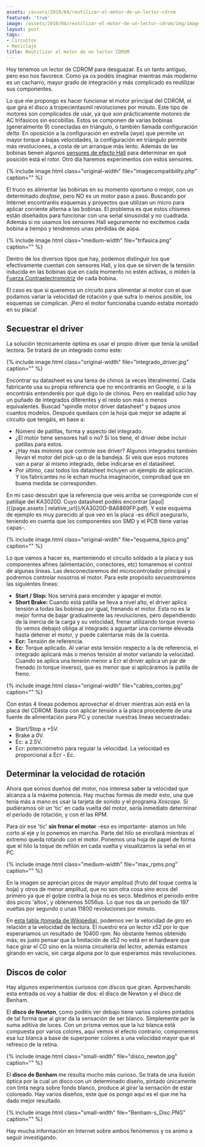 ```yaml
---
assets: /assets/2010/04/reutilizar-el-motor-de-un-lector-cdrom
featured: 'true'
image: /assets/2010/04/reutilizar-el-motor-de-un-lector-cdrom/img/imagecompatibility.php
layout: post
tags:
- Circuitos
- Reciclaje
title: Reutilizar el motor de un lector CDROM
---
```


Hoy tenemos un lector de CDROM para desguazar. Es un tanto antiguo, pero eso nos favorece. Como ya os podéis imaginar mientras más moderno es un cacharro, mayor grado de integración y más complicado es reutilizar sus componentes.

Lo que me propongo es hacer funcionar el motor principal del CDROM, el que gira el disco a tropecientasmil revoluciones por minuto. Este tipo de motores son complicados de usar, ya que son prácticamente motores de AC trifásicos sin escobillas. Estos se componen de varias bobinas (generalmente 9) conectadas en triángulo, o también llamada configuración *delta*. En oposición a la configuración en estrella (*wye*) que permite un mayor torque a bajas velocidades, la configuración en triángulo permite más revoluciones, a costa de un arranque más lento. Además de las bobinas tienen algunos [sensores de efecto Hall](http://en.wikipedia.org/wiki/Hall_sensor) para determinar en qué posición está el rotor. Otro día haremos experimentos con estos sensores.

{% include image.html class="original-width" file="imagecompatibility.php" caption="" %}

El truco es alimentar las bobinas en su momento oportuno o mejor, con un determinado *desfase*, pero NO es un motor paso a paso. Buscando por Internet encontraréis esquemas y proyectos que utilizan un micro para aplicar corriente alterna a las bobinas. El problema es que estos chismes están diseñados para funcionar con una señal sinusoidal y no cuadrada. Además si no usamos los sensores Hall seguramente no excitemos cada bobina a tiempo y tendremos unas pérdidas de aúpa.

{% include image.html class="medium-width" file="trifasica.png" caption="" %}

Dentro de los diversos tipos que hay, podemos distinguir los que efectivamente cuentan con sensores Hall, y los que se sirven de la tensión inducida en las bobinas que en cada momento no estén activas, o miden la [Fuerza Contraelectromotriz](http://es.wikipedia.org/wiki/Fuerza_contraelectromotriz) de cada bobina.

El caso es que si queremos un circuito para alimentar al motor con el que podamos variar la velocidad de rotación y que sufra lo menos posible, los esquemas se complican. ¡Pero el motor funcionaba cuando estaba montado en su placa!

## Secuestrar el driver

La solución técnicamente óptima es usar el propio driver que tenía la unidad lectora. Se tratará de un integrado como este:

{% include image.html class="original-width" file="integrado_driver.jpg" caption="" %}

Encontrar su datasheet es una tarea de chinos (a veces literalmente). Cada fabricante usa su propia referencia que no encontraréis en Google, o si la encontráis entenderéis por qué digo lo de chinos. Pero en realidad sólo hay un puñado de integrados diferentes y el resto son más o menos equivalentes. Buscad "spindle motor driver datasheet" y bajaos unos cuantos modelos. Después quedaos con la hoja que mejor se adapte al circuito que tengáis, en base a:

- Número de patillas, forma y aspecto del integrado.
- ¿El motor tiene sensores hall o no? Si los tiene, el driver debe incluir patillas para estos.
- ¿Hay más motores que controle ese driver? Algunos integrados también llevan el motor del pick-up o de la bandeja. Si veis que esos motores van a parar al mismo integrado, debe indicarse en el datasheet.
- Por último, casi todos los datasheet incluyen un ejemplo de aplicación. Y los fabricantes no le echan mucha imaginación, comprobad que en buena medida se corresponden.

En mi caso descubrí que la referencia que veis arriba se corresponde con el patillaje del KA3020D. Cuyo datasheet podéis encontrar [aquí]({{page.assets | relative_url}}/KA3020D-BA6869FP.pdf). Y este esquema de ejemplo es muy parecido al que veo en la placa -es difícil asegurarlo, teniendo en cuenta que los componentes son SMD y el PCB tiene varias capas-.

{% include image.html class="original-width" file="esquema_tipico.png" caption="" %}

Lo que vamos a hacer es, manteniendo el circuito soldado a la placa y sus componentes afines (alimentación, conectores, etc) tomaremos el control de algunas líneas. Las desconectaremos del microcontrolador principal y podremos controlar nosotros el motor. Para este propósito *secuestraremos* las siguientes líneas:

- **Start / Stop:** Nos servirá para encender y apagar el motor.
- **Short Brake:** Cuando está patilla se lleva a nivel alto, el driver aplica tensión a todas las bobinas por igual, frenando el motor. Esta no es la mejor forma de bajar gradualmente las revoluciones, pero  dependiendo de la inercia de la carga y su velocidad, frenar utilizando torque inverso (lo vemos debajo) obliga al integrado a aguantar una corriente elevada hasta detener el motor, y puede calentarse más de la cuenta.
- **Ecr:** Tensión de referencia.
- **Ec:** Torque aplicado. Al variar esta tensión respecto a la de referencia, el integrado aplicará más o menos tensión al motor variando la velocidad. Cuando se aplica una tensión menor a Ecr el driver aplica un par de frenado (o torque inverso), que es menor que si aplicáramos la patilla de freno.

{% include image.html class="original-width" file="cables_cortes.jpg" caption="" %}

Con estas 4 líneas podemos aprovechar el driver mientras aún está en la placa del CDROM. Basta con aplicar tensión a la placa procedente de una fuente de alimentación para PC y conectar nuestras líneas secuestradas:

- Start/Stop a +5V.
- Brake a 0V.
- Ec: a 2.5V.
- Ecr: potenciómetro para regular la velocidad. La velocidad es proporcional a Ecr - Ec.

## Determinar la velocidad de rotación

Ahora que somos dueños del motor, nos interesa saber la velocidad que alcanza a la máxima potencia. Hay muchas formas de medir esto, una que tenía más a mano es usar la tarjeta de sonido y el programa *Xoscope*. Si pudiéramos oír un 'tic' en cada vuelta del motor, sería inmediato determinar el periodo de rotación, y con él las RPM.

Para oir ese 'tic' **sin frenar el motor** -eso es importante- atamos un hilo corto al eje y lo ponemos en marcha. Parte del hilo se enrollará mientras el extremo queda rotando con el motor. Ponemos una hoja de papel de forma que el hilo la toque de refilón en cada vuelta y visualizamos la señal en el PC.

{% include image.html class="medium-width" file="max_rpms.png" caption="" %}

En la imagen se aprecian picos de mayor amplitud (fruto del toque contra la hoja) y otros de menor amplitud, que no son otra cosa sino ecos del primero ya que el golpe contra la hoja no es seco. Medimos el periodo entre dos picos 'altos', y obtenemos 5056us. Lo que nos da un periodo de 197 vueltas por segundo o unas 11800 revoluciones por minuto.

En [esta tabla (tomada de Wikipedia)](http://en.wikipedia.org/wiki/CD-ROM#Transfer_rates), podemos ver la velocidad de giro en relación a la velocidad de lectura. El nuestro era un lector x52 por lo que esperaríamos un resultado de 10400 rpm. No obstante hemos obtenido más; es justo pensar que la limitación de x52 no está en el hardware que hace girar el CD sino en la misma circuitería del lector, además estamos girando en vacío, sin carga alguna por lo que esperamos más revoluciones.

## Discos de color

Hay algunos experimentos curiosos con discos que giran. Aprovechando esta entrada os voy a hablar de dos: el disco de Newton y el disco de Benham.

El **disco de Newton**, como podéis ver debajo tiene varios colores pintados de tal forma que al girar da la sensación de ser blanco. Simplemente por la suma aditiva de luces. Con un prisma vemos que la luz blanca está compuesta por varios colores, aquí vemos el efecto contrario, componemos esa luz blanca a base de superponer colores a una velocidad mayor que el refresco de la retina.

{% include image.html class="small-width" file="disco_newton.jpg" caption="" %}

El **disco de Benham** me resulta mucho más curioso. Se trata de una ilusión óptica por la cual un disco con un determinado diseño, pintado únicamente con tinta negra sobre fondo blanco, produce al girar la sensación de estar coloreado. Hay varios diseños, este que os pongo aquí es el que me ha dado mejor resultado.

{% include image.html class="small-width" file="Benham-s_Disc.PNG" caption="" %}

Hay mucha información en Internet sobre ambos fenómenos y os animo a seguir investigando.
